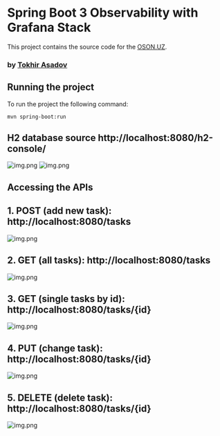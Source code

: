 # Spring Boot 3 Observability with Grafana Stack

This project contains the source code for the [OSON.UZ](https://github.com/TokhirAsadov/task-management-system).
### by [Tokhir Asadov](https://github.com/TokhirAsadov)

## Running the project

To run the project the following command:

```mvn spring-boot:run```

## H2 database source http://localhost:8080/h2-console/
![img.png](./images/db1.jpg)
![img.png](./images/db2.jpg)

## Accessing the APIs
## 1. POST (add new task): http://localhost:8080/tasks
   ![img.png](./images/post.jpg)

## 2. GET (all tasks): http://localhost:8080/tasks
   ![img.png](./images/all.jpg)

## 3. GET (single tasks by id): http://localhost:8080/tasks/{id}
   ![img.png](./images/single.jpg)

## 4. PUT (change task): http://localhost:8080/tasks/{id}
   ![img.png](./images/put.jpg)

## 5. DELETE (delete task): http://localhost:8080/tasks/{id}
   ![img.png](./images/delete.jpg)


